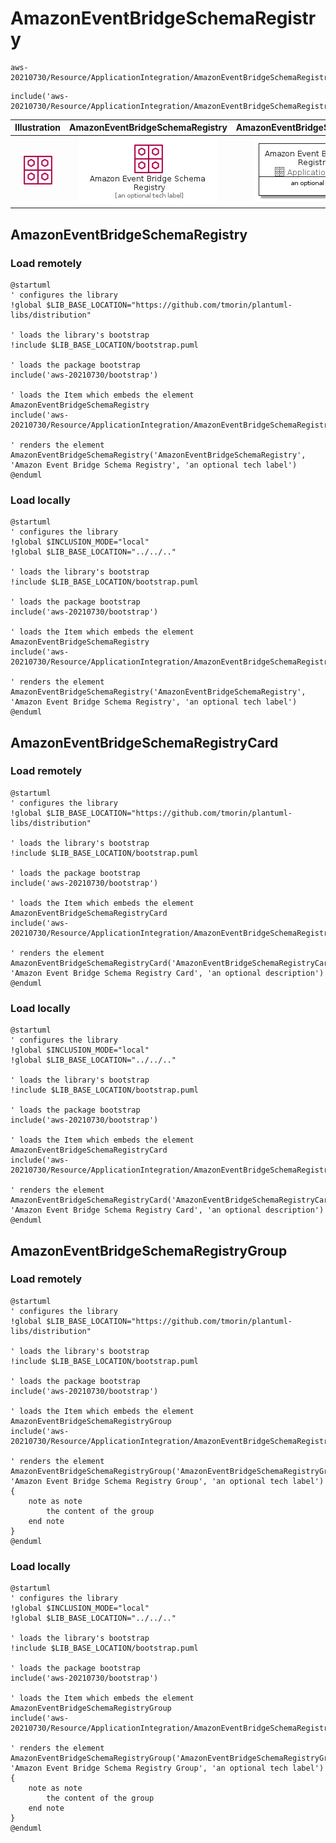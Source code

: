 # AmazonEventBridgeSchemaRegistry


```text
aws-20210730/Resource/ApplicationIntegration/AmazonEventBridgeSchemaRegistry
```

```text
include('aws-20210730/Resource/ApplicationIntegration/AmazonEventBridgeSchemaRegistry')
```



| Illustration | AmazonEventBridgeSchemaRegistry | AmazonEventBridgeSchemaRegistryCard | AmazonEventBridgeSchemaRegistryGroup |
| :---: | :---: | :---: | :---: |
| ![illustration for Illustration](../../../aws-20210730/Resource/ApplicationIntegration/AmazonEventBridgeSchemaRegistry.png) | ![illustration for AmazonEventBridgeSchemaRegistry](../../../aws-20210730/Resource/ApplicationIntegration/AmazonEventBridgeSchemaRegistry.Local.png) | ![illustration for AmazonEventBridgeSchemaRegistryCard](../../../aws-20210730/Resource/ApplicationIntegration/AmazonEventBridgeSchemaRegistryCard.Local.png) | ![illustration for AmazonEventBridgeSchemaRegistryGroup](../../../aws-20210730/Resource/ApplicationIntegration/AmazonEventBridgeSchemaRegistryGroup.Local.png) |




## AmazonEventBridgeSchemaRegistry

### Load remotely
```plantuml
@startuml
' configures the library
!global $LIB_BASE_LOCATION="https://github.com/tmorin/plantuml-libs/distribution"

' loads the library's bootstrap
!include $LIB_BASE_LOCATION/bootstrap.puml

' loads the package bootstrap
include('aws-20210730/bootstrap')

' loads the Item which embeds the element AmazonEventBridgeSchemaRegistry
include('aws-20210730/Resource/ApplicationIntegration/AmazonEventBridgeSchemaRegistry')

' renders the element
AmazonEventBridgeSchemaRegistry('AmazonEventBridgeSchemaRegistry', 'Amazon Event Bridge Schema Registry', 'an optional tech label')
@enduml
```

### Load locally
```plantuml
@startuml
' configures the library
!global $INCLUSION_MODE="local"
!global $LIB_BASE_LOCATION="../../.."

' loads the library's bootstrap
!include $LIB_BASE_LOCATION/bootstrap.puml

' loads the package bootstrap
include('aws-20210730/bootstrap')

' loads the Item which embeds the element AmazonEventBridgeSchemaRegistry
include('aws-20210730/Resource/ApplicationIntegration/AmazonEventBridgeSchemaRegistry')

' renders the element
AmazonEventBridgeSchemaRegistry('AmazonEventBridgeSchemaRegistry', 'Amazon Event Bridge Schema Registry', 'an optional tech label')
@enduml
```

## AmazonEventBridgeSchemaRegistryCard

### Load remotely
```plantuml
@startuml
' configures the library
!global $LIB_BASE_LOCATION="https://github.com/tmorin/plantuml-libs/distribution"

' loads the library's bootstrap
!include $LIB_BASE_LOCATION/bootstrap.puml

' loads the package bootstrap
include('aws-20210730/bootstrap')

' loads the Item which embeds the element AmazonEventBridgeSchemaRegistryCard
include('aws-20210730/Resource/ApplicationIntegration/AmazonEventBridgeSchemaRegistry')

' renders the element
AmazonEventBridgeSchemaRegistryCard('AmazonEventBridgeSchemaRegistryCard', 'Amazon Event Bridge Schema Registry Card', 'an optional description')
@enduml
```

### Load locally
```plantuml
@startuml
' configures the library
!global $INCLUSION_MODE="local"
!global $LIB_BASE_LOCATION="../../.."

' loads the library's bootstrap
!include $LIB_BASE_LOCATION/bootstrap.puml

' loads the package bootstrap
include('aws-20210730/bootstrap')

' loads the Item which embeds the element AmazonEventBridgeSchemaRegistryCard
include('aws-20210730/Resource/ApplicationIntegration/AmazonEventBridgeSchemaRegistry')

' renders the element
AmazonEventBridgeSchemaRegistryCard('AmazonEventBridgeSchemaRegistryCard', 'Amazon Event Bridge Schema Registry Card', 'an optional description')
@enduml
```

## AmazonEventBridgeSchemaRegistryGroup

### Load remotely
```plantuml
@startuml
' configures the library
!global $LIB_BASE_LOCATION="https://github.com/tmorin/plantuml-libs/distribution"

' loads the library's bootstrap
!include $LIB_BASE_LOCATION/bootstrap.puml

' loads the package bootstrap
include('aws-20210730/bootstrap')

' loads the Item which embeds the element AmazonEventBridgeSchemaRegistryGroup
include('aws-20210730/Resource/ApplicationIntegration/AmazonEventBridgeSchemaRegistry')

' renders the element
AmazonEventBridgeSchemaRegistryGroup('AmazonEventBridgeSchemaRegistryGroup', 'Amazon Event Bridge Schema Registry Group', 'an optional tech label') {
    note as note
        the content of the group
    end note
}
@enduml
```

### Load locally
```plantuml
@startuml
' configures the library
!global $INCLUSION_MODE="local"
!global $LIB_BASE_LOCATION="../../.."

' loads the library's bootstrap
!include $LIB_BASE_LOCATION/bootstrap.puml

' loads the package bootstrap
include('aws-20210730/bootstrap')

' loads the Item which embeds the element AmazonEventBridgeSchemaRegistryGroup
include('aws-20210730/Resource/ApplicationIntegration/AmazonEventBridgeSchemaRegistry')

' renders the element
AmazonEventBridgeSchemaRegistryGroup('AmazonEventBridgeSchemaRegistryGroup', 'Amazon Event Bridge Schema Registry Group', 'an optional tech label') {
    note as note
        the content of the group
    end note
}
@enduml
```

